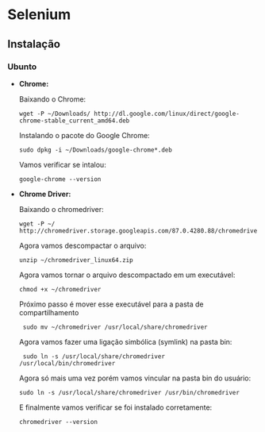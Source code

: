 # Selenium

## Instalação

### Ubunto
 - <strong>Chrome:</strong>

    Baixando o Chrome:
    ```
    wget -P ~/Downloads/ http://dl.google.com/linux/direct/google-chrome-stable_current_amd64.deb
    ```
    Instalando o pacote do Google Chrome:
    ```
    sudo dpkg -i ~/Downloads/google-chrome*.deb
    ```
    Vamos verificar se intalou:
    ```
    google-chrome --version
    ```
 - <strong>Chrome Driver:</strong>

    Baixando o chromedriver:
    ```
    wget -P ~/    http://chromedriver.storage.googleapis.com/87.0.4280.88/chromedriver_linux64.zip
    ```
    Agora vamos descompactar o arquivo:
    ```
    unzip ~/chromedriver_linux64.zip
    ```
    Agora vamos tornar o arquivo descompactado em um executável:
    ```
    chmod +x ~/chromedriver
    ```
    Próximo passo é mover esse executável para a pasta de compartilhamento
    ```
     sudo mv ~/chromedriver /usr/local/share/chromedriver
    ```
    Agora vamos fazer uma ligação simbólica (symlink) na pasta bin:
    ```
     sudo ln -s /usr/local/share/chromedriver  /usr/local/bin/chromedriver
    ```
    Agora só mais uma vez porém vamos vincular na pasta bin do usuário:
    ```
    sudo ln -s /usr/local/share/chromedriver /usr/bin/chromedriver
    ```
    E finalmente vamos verificar se foi instalado corretamente:
    ```
    chromedriver --version
    ```
